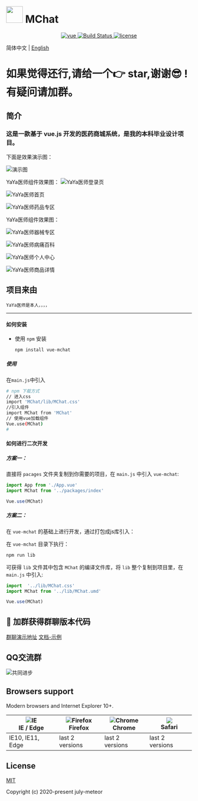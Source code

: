 <p align="center">
 <h1> <img width="45px" src="/src/assets/img/readme/logo.png">
MChat</h1>

</p>

<p align="center">  
  <a href="https://github.com/vuejs/vue">
    <img src="https://img.shields.io/badge/vue-2.5.10-brightgreen.svg" alt="vue">
  </a>
  <a href="https://travis-ci.org/PanJiaChen/vue-element-admin" rel="nofollow">
    <img src="https://travis-ci.org/PanJiaChen/vue-element-admin.svg?branch=master" alt="Build Status">
  </a>

  <a href="https://github.com/18106960985/meteor-curator-admin/blob/master/LICENSE">
    <img src="https://img.shields.io/github/license/mashape/apistatus.svg" alt="license">
  </a>
</p>

简体中文 | [English](README.en.md)

# 如果觉得还行,请给一个👉 star,谢谢😎 ! 有疑问请加群。

## 简介 

### 这是一款基于 vue.js 开发的医药商城系统，是我的本科毕业设计项目。

下面是效果演示图：

![演示图](/src/assets/img/readme/)

YaYa医师组件效果图：
![YaYa医师登录页](/src/assets/img/readme/login.jpg)

![YaYa医师首页](/src/assets/img/readme/index.jpg)

![YaYa医师药品专区](/src/assets/img/readme/yaoping.jpg)

YaYa医师组件效果图：

![YaYa医师器械专区](/src/assets/img/readme/qixie.jpg)

![YaYa医师病痛百科](/src/assets/img/readme/baike.jpg)

![YaYa医师个人中心](/src/assets/img/readme/person.jpg)

![YaYa医师商品详情](/src/assets/img/readme/details.jpg)

## 项目来由

```
YaYa医师是本人，，，，
```

***

#### 如何安装

* 使用 `npm` 安装

  ``` bash
  npm install vue-mchat
  ```
##### 使用

在`main.js`中引入

  ``` bash
  # npm 下载方式
  // 进入css
  import 'MChat/lib/MChat.css'
  //引入组件
  import MChat from 'MChat'
  // 使用vue加载组件
  Vue.use(MChat)
  # 
  ```

#### 如何进行二次开发

##### 方案一：

直接将 `pacages` 文件夹复制到你需要的项目，在 `main.js` 中引入 `vue-mchat`:

```JavaScript
import App from './App.vue'
import MChat from '../packages/index'

Vue.use(MChat)
```

##### 方案二：

在 `vue-mchat` 的基础上进行开发，通过打包成js库引入：

在 `vue-mchat` 目录下执行：

```bash
npm run lib 
```

可获得 `lib` 文件其中包含 `MChat` 的编译文件库，将 `lib` 整个复制到项目里，在 `main.js` 中引入:

```JavaScript
import  '../lib/MChat.css'
import MChat from '../lib/MChat.umd'

Vue.use(MChat)
```

## 🌰 加群获得群聊版本代码

[群聊演示地址](http://www.julymeteor.com/im/)
[文档-示例](http://www.julymeteor.com/chat/)

## QQ交流群

![共同进步](/doc/img/qq_group.png)

## Browsers support

Modern browsers and Internet Explorer 10+.

| ![IE](/doc/img/icon/ie10.png)</br>IE / Edge | ![Firefox](/doc/img/icon/Firefox.png)</br>Firefox | ![Chrome](/doc/img/icon/Chrome.png)</br>Chrome | ![](/doc/img/icon/Safari.png)</br>Safari |
| --------- | --------- | --------- | --------- |
| IE10, IE11, Edge| last 2 versions| last 2 versions| last 2 versions

## License

[MIT](/LICENSE)

Copyright (c) 2020-present july-meteor